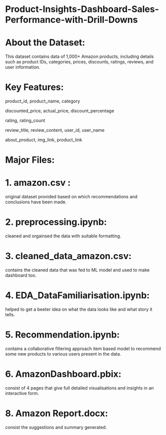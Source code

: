 # Product-Insights-Dashboard-Sales-Performance-with-Drill-Downs
# About the Dataset:


This dataset contains data of 1,000+ Amazon products, including details such as product IDs, categories, prices, discounts, ratings, reviews, and user information.

# Key Features:

product_id, product_name, category

discounted_price, actual_price, discount_percentage

rating, rating_count

review_title, review_content, user_id, user_name

about_product, img_link, product_link


# Major Files:

# 1. amazon.csv :
original dataset provided based on which recommendations and conclusions have been made.

# 2. preprocessing.ipynb:
cleaned and orgainsed the data with suitable formatting.

# 3. cleaned_data_amazon.csv:
contains the cleaned data that was fed to ML model and used to make dashboard too.

# 4. EDA_DataFamiliarisation.ipynb:
helped to get a beeter idea on what the data looks like and what story it tells.

# 5. Recommendation.ipynb:
contains a collaborative filtering approach item based model to recommend some new products to various users present in the data.

# 6. AmazonDashboard.pbix:
consist of 4 pages that give full detailed visualisations and insights in an interactive form.

# 8. Amazon Report.docx: 
consist the suggestions and summary generated.
